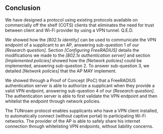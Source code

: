 ## Conclusion

We have designed a protocol
using existing protocols available on commercially off the shelf (COTS) clients
that eliminates the need for trust between client and Wi-Fi provider by
using a VPN tunnel.
Q.E.D.


We showed how the *[802.1x identity]* can be used to communicate
the VPN endpoint of a supplicant to an AP,
answering sub-question 1 of our *[Research question]*.
Section *[Configuring FreeRADIUS]* details the modifications
we made to the *[802.1x authentication server]*
and section
*[Implemented policies]*
showed how the *[Network policies]* could be implemented,
answering sub-question 2.
To answer sub-question 3,
we detailed *[Network policies]*
that the AP MAY implement.

We showed through a Proof of Concept (PoC)
that a FreeRADIUS authentication server
is able to authorize a supplicant when they provide
a valid VPN endpoint,
answering sub-question 4 of our *[Research question]*.
The authentication server is able to
first validate the VPN endpoint and then
whitelist the endpoint through network policies.


The TUNroam protocol enables supplicants who have a VPN client installed,
to automatically connect (without captive portal)
to participating Wi-Fi networks.
The provider of the AP is able
to safely share his internet connection
through whitelisting VPN endpoints,
without liability concerns.
